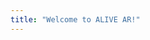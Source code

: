 ```yaml
---
title: "Welcome to ALIVE AR!"
---
```


[Blog]: https://alamos.kr
[Google play]:   https://play.google.com/store/apps/developer?id=ALAMOS
[App store]: https://apps.apple.com/kr/developer/hyeontaek-oh/id1440462743
